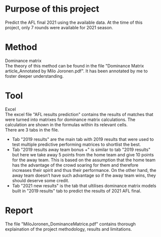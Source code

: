 # Purpose of this project
Predict the AFL final 2021 using the available data. At the time of this project, only 7 rounds were available for 2021 season.
# Method
Dominance matrix  
The theory of this method can be found in the file "Dominance Matrix article_Annotated by Milo Joronen.pdf". It has been annotated by me to foster deeper understanding.
# Tool
Excel  
The excel file "AFL results prediction" contains the results of matches that were turned into matrixes for dominance matrix calculations. The calculation are shown in the formulas within its relevant cells.  
There are 3 tabs in the file.  
- Tab "2019 results" are the main tab with 2019 results that were used to test multiple predictive performing matrices to shortlist the best.  
- Tab "2019 results away team bonus +" is similar to tab "2019 results" but here we take away 5 points from the home team and give 10 points for the away team. This is based on the assumption that the home team has the advantage of the crowd soaring for them and therefore increases their spirit and thus their performance. On the other hand, the away team doesn’t have such advantage so if the away team wins, they should deserve some credit.  
- Tab "2021 new results" is the tab that ultilises dominance matrix models built in "2019 results" tab to predict the results of 2021 AFL final.
# Report
  The file "MiloJoronen_DominanceMatrice.pdf" contains thorough explaination of the project methodology, results and limitations.
